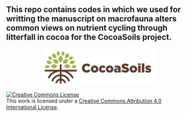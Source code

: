 ## This repo contains codes in which we used for writting the manuscript on macrofauna alters common views on nutrient cycling through litterfall in cocoa for the CocoaSoils project.


<p align="center">
<img src="https://github.com/BB1464/Office-Hour/blob/master/Plot/Logo%20CocoaSoils.jpg?raw=true" width="60%">
</p>



<a rel="license" href="http://creativecommons.org/licenses/by/4.0/"><img alt="Creative Commons License" style="border-width:0" src="https://i.creativecommons.org/l/by/4.0/88x31.png" /></a><br />This work is licensed under a <a rel="license" href="http://creativecommons.org/licenses/by/4.0/">Creative Commons Attribution 4.0 International License</a>.








